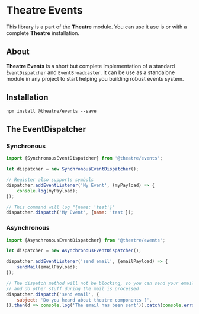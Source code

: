 Theatre Events
========================

This library is a part of the **Theatre** module. You can use it ase is or with
a complete **Theatre** installation.

## About

**Theatre Events** is a short but complete implementation of a standard `ÈventDispatcher` and
`EventBroadcaster`. It can be use as a standalone module in any project to start
helping you building robust events system.

## Installation

```
npm install @theatre/events --save
```

## The EventDispatcher

### Synchronous

```javascript
import {SynchronousEventDispatcher} from '@theatre/events';

let dispatcher = new SynchronousEventDispatcher();

// Register also supports symbols
dispatcher.addEventListener('My Event', (myPayload) => {
    console.log(myPayload);
});

// This command will log "{name: 'test'}"
dispatcher.dispatch('My Event', {name: 'test'});
```

### Asynchronous

```javascript
import {AsynchronousEventDispatcher} from '@theatre/events';

let dispatcher = new AsynchronousEventDispatcher();

dispatcher.addEventListener('send email', (emailPayload) => {
    sendMail(emailPayload);
});

// The dispatch method will not be blocking, so you can send your email
// and do other stuff during the mail is processed
dispatcher.dispatch('send email', {
    subject: 'Do you heard about theatre components ?',
}).then(d => console.log('The email has been sent')).catch(console.error);
```
